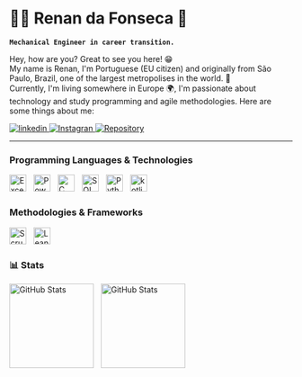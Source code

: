 # 👨‍💻 Renan da Fonseca 👋

**`Mechanical Engineer in career transition.`**

Hey, how are you? Great to see you here! 😁 \
My name is Renan, I'm Portuguese (EU citizen) and originally from São Paulo, Brazil, one of the largest metropolises in the world. 🌆 \
Currently, I'm living somewhere in Europe 🌍, I'm passionate about technology and study programming and agile methodologies.
Here are some things about me: 

<p align="left">
    <a href="https://www.linkedin.com/in/renan-da-fonseca/">
        <img 
            alt="linkedin" 
            title="Renan's LinkedIn Profile" 
            src="https://img.shields.io/badge/LinkedIn-0077B5?style=for-the-badge&logo=linkedin&logoColor=white"
        />
    </a>
    <a href="https://www.instagram.com/renan.fsc/">
        <img 
            alt="Instagran" 
            title="Renan's IG" 
            src="https://img.shields.io/badge/Instagram-%23E4405F?style=for-the-badge&logo=instagram&logoColor=white"
        />
    </a>
    <a href="https://github.com/R3N4N-147?tab=repositories&sort=stargazers">
        <img 
            alt="Repository" 
            title="Repository GitHub" 
            src="https://custom-icon-badges.demolab.com/github/stars/R3N4N-147?color=55960c&style=for-the-badge&labelColor=488207&logo=star&label=Stars"
        />
    </a>
    </a>

---

### Programming Languages & Technologies
</a>

<img 
    align="left" 
    alt="Excel"
    title="Excel" 
    width="30px" 
    style="padding-right: 10px;" 
    src="https://upload.wikimedia.org/wikipedia/commons/3/34/Microsoft_Office_Excel_%282019%E2%80%93present%29.svg" 
/>
<img 
    align="left" 
    alt="Power BI"
    title="Power BI" 
    width="30px" 
    style="padding-right: 10px;" 
    src="https://upload.wikimedia.org/wikipedia/commons/c/cf/New_Power_BI_Logo.svg" 
/>
<img 
    align="left" 
    alt="C"
    title="C" 
    width="30px" 
    style="padding-right: 10px;" 
    src="https://cdn.jsdelivr.net/gh/devicons/devicon@latest/icons/c/c-original.svg" 
/>
<img 
    align="left" 
    alt="SQL"
    title="SQL" 
    width="30px" 
    style="padding-right: 10px;" 
    src="https://cdn.jsdelivr.net/gh/devicons/devicon@latest/icons/azuresqldatabase/azuresqldatabase-original.svg" 
/>

<img 
    align="left" 
    alt="Python"
    title="Python" 
    width="30px" 
    style="padding-right: 10px;" 
    src="https://cdn.jsdelivr.net/gh/devicons/devicon@latest/icons/python/python-original.svg" 
/>

<img 
    align="left" 
    alt="kotlin"
    title="kotlin" 
    width="30px" 
    style="padding-right: 10px;" 
    src="https://cdn.jsdelivr.net/gh/devicons/devicon@latest/icons/kotlin/kotlin-original.svg" 
/>

<br/>
<br/>

### Methodologies & Frameworks

<img 
    align="left" 
    alt="Scrum"
    title="Scrum" 
    width="30px" 
    style="padding-right: 10px;" 
    src="https://worldvectorlogo.com/logos/scrum-1.svg" 
/>

<img 
    align="left" 
    alt="Lean Six Sigma"
    title="Lean Six Sigma" 
    width="30px" 
    style="padding-right: 10px;" 
    src=https://www.abstb.com/wp-content/uploads/2022/10/greenb-6.svg
/>

<br/>
<br/>

### 📊 Stats

<p>
  <img 
    align="left" 
    alt="GitHub Stats" 
    height="150" 
    style="padding-right: 10px;" 
    src="https://github-readme-stats.vercel.app/api?username=R3N4N-147&show_icons=true&theme=great-gatsby" 
  />

<img 
      align="left" 
      alt="GitHub Stats" 
      height="150" 
      src="https://github-readme-stats.vercel.app/api/top-langs/?username=R3N4N-147&theme=great-gatsby&layout=compact&custom_title=Technologies" 
  />

</p>
